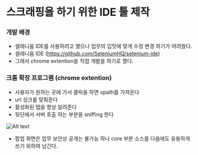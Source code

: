 # 스크래핑을 하기 위한 IDE 툴 제작

### 개발 배경
- 셀레니움 IDE를 사용하려고 했으나 업무의 입맛에 맞게 수정 변경 하기가 어려웠다.
- 셀레니움 IDE (https://github.com/SeleniumHQ/selenium-ide)
- 그래서 chrome extention을 직접 개발을 하기로 했다.  


### 크롬 확장 프로그램 (chrome extention)
- 사용자가 원하는 곳에 가서 클릭을 하면 xpath를 가져온다
- url 싱크를 맞춰준다
- 활성화된 탭을 항상 알려준다
- 뒷단에서 서버 호출 하는 부분을 sniffing 한다 



![Alt text](https://github.com/Nasil/youToo.github.io/blob/master/Project/Scrape/url.png "Optional title")

- 팝업 화면은 업무 보안상 공개는 불가능 하나 core 부분 소스를 다음에도 유용하게 쓰기 위하여 남긴다.
